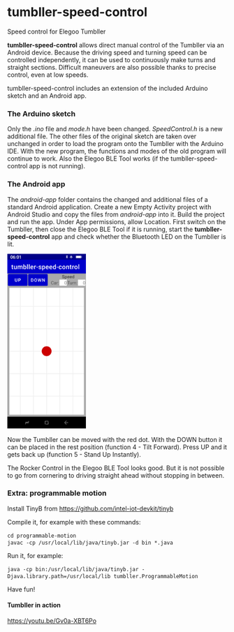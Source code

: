 # tumbller-speed-control
Speed control for Elegoo Tumbller

**tumbller-speed-control** allows direct manual control of the Tumbller via an Android device. Because the driving speed and turning speed can be controlled independently, it can be used to continuously make turns and straight sections. Difficult maneuvers are also possible thanks to precise control, even at low speeds.

tumbller-speed-control includes an extension of the included Arduino sketch and an Android app.

### The Arduino sketch
Only the *.ino* file and *mode.h* have been changed. *SpeedControl.h* is a new additional file. The other files of the original sketch are taken over unchanged in order to load the program onto the Tumbller with the Arduino IDE. With the new program, the functions and modes of the old program will continue to work. Also the Elegoo BLE Tool works (if the tumbller-speed-control app is not running).

### The Android app
The *android-app* folder contains the changed and additional files of a standard Android application. Create a new Empty Activity project with Android Studio and copy the files from *android-app* into it. Build the project and run the app. Under App permissions, allow Location. First switch on the Tumbller, then close the Elegoo BLE Tool if it is running, start the **tumbller-speed-control** app and check whether the Bluetooth LED on the Tumbller is lit.

<img src="android-app/screenshot.png" height="400" />

Now the Tumbller can be moved with the red dot. With the DOWN button it can be placed in the rest position (function 4 - Tilt Forward). Press UP and it gets back up (function 5 - Stand Up Instantly).

The Rocker Control in the Elegoo BLE Tool looks good. But it is not possible to go from cornering to driving straight ahead without stopping in between.

### Extra: programmable motion
Install TinyB from https://github.com/intel-iot-devkit/tinyb

Compile it, for example with these commands:
```
cd programmable-motion
javac -cp /usr/local/lib/java/tinyb.jar -d bin *.java
```
Run it, for example:
```
java -cp bin:/usr/local/lib/java/tinyb.jar -Djava.library.path=/usr/local/lib tumbller.ProgrammableMotion
```
Have fun!

#### Tumbller in action
https://youtu.be/Gv0a-XBT6Po

